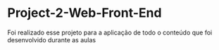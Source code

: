 # Project-2-Web-Front-End
Foi realizado esse projeto para a aplicação de todo o conteúdo que foi desenvolvido durante as aulas
